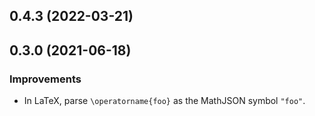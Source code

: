 ## 0.4.3 (2022-03-21)

## 0.3.0 (2021-06-18)

### Improvements

- In LaTeX, parse `\operatorname{foo}` as the MathJSON symbol `"foo"`.
